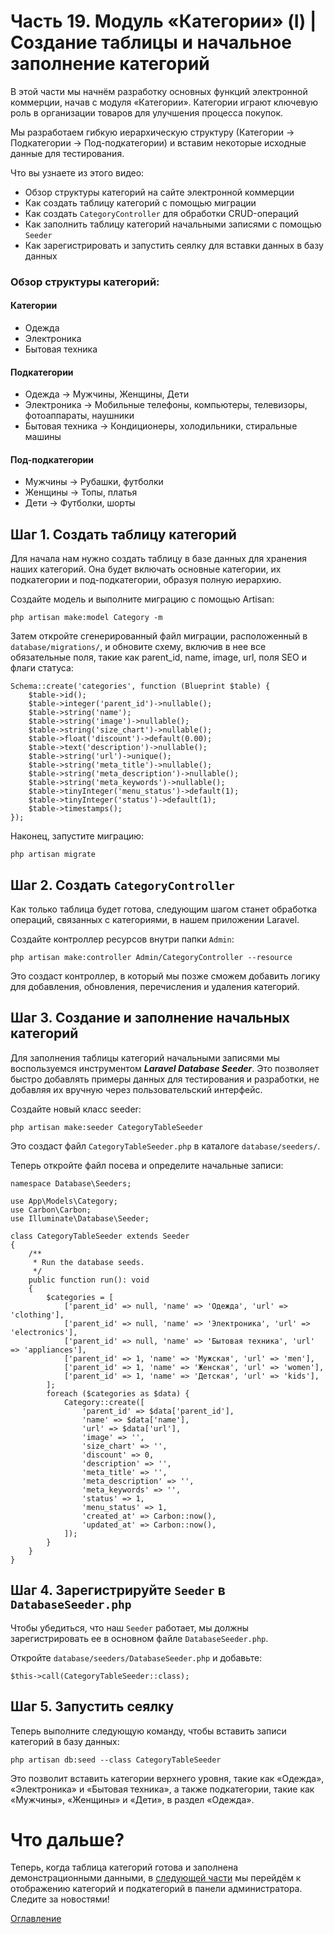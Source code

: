 # Часть 19. Модуль «Категории» (I) | Создание таблицы и начальное заполнение категорий

В этой части мы начнём разработку основных функций электронной коммерции, начав с модуля «Категории». Категории играют ключевую роль в организации товаров для улучшения процесса покупок.

Мы разработаем гибкую иерархическую структуру (Категории → Подкатегории → Под-подкатегории) и вставим некоторые исходные данные для тестирования.

Что вы узнаете из этого видео:
- Обзор структуры категорий на сайте электронной коммерции
- Как создать таблицу категорий с помощью миграции
- Как создать ```CategoryController``` для обработки CRUD-операций
- Как заполнить таблицу категорий начальными записями с помощью ```Seeder```
- Как зарегистрировать и запустить сеялку для вставки данных в базу данных

### Обзор структуры категорий:

#### Категории
- Одежда
- Электроника
- Бытовая техника
#### Подкатегории
- Одежда → Мужчины, Женщины, Дети
- Электроника → Мобильные телефоны, компьютеры, телевизоры, фотоаппараты, наушники
- Бытовая техника → Кондиционеры, холодильники, стиральные машины

#### Под-подкатегории
- Мужчины → Рубашки, футболки
- Женщины → Топы, платья
- Дети → Футболки, шорты
## Шаг 1. Создать таблицу категорий

Для начала нам нужно создать таблицу в базе данных для хранения наших категорий. Она будет включать основные категории, их подкатегории и под-подкатегории, образуя полную иерархию.

Создайте модель и выполните миграцию с помощью Artisan:
```
php artisan make:model Category -m
```
Затем откройте сгенерированный файл миграции, расположенный в ```database/migrations/```, и обновите схему, включив в нее все обязательные поля, такие как parent_id, name, image, url, поля SEO и флаги статуса:
```
Schema::create('categories', function (Blueprint $table) {
    $table->id();
    $table->integer('parent_id')->nullable();
    $table->string('name');
    $table->string('image')->nullable();
    $table->string('size_chart')->nullable();
    $table->float('discount')->default(0.00);
    $table->text('description')->nullable();
    $table->string('url')->unique();
    $table->string('meta_title')->nullable();
    $table->string('meta_description')->nullable();
    $table->string('meta_keywords')->nullable();
    $table->tinyInteger('menu_status')->default(1);
    $table->tinyInteger('status')->default(1);
    $table->timestamps();
});
```
Наконец, запустите миграцию:
```
php artisan migrate
```
## Шаг 2. Создать ```CategoryController```

Как только таблица будет готова, следующим шагом станет обработка операций, связанных с категориями, в нашем приложении Laravel.

Создайте контроллер ресурсов внутри папки ```Admin```:
```
php artisan make:controller Admin/CategoryController --resource
```
Это создаст контроллер, в который мы позже сможем добавить логику для добавления, обновления, перечисления и удаления категорий.

## Шаг 3. Создание и заполнение начальных категорий

Для заполнения таблицы категорий начальными записями мы воспользуемся инструментом ***Laravel Database Seeder***. Это позволяет быстро добавлять примеры данных для тестирования и разработки, не добавляя их вручную через пользовательский интерфейс.

Создайте новый класс seeder:
```
php artisan make:seeder CategoryTableSeeder
```
Это создаст файл ```CategoryTableSeeder.php``` в каталоге ```database/seeders/```.

Теперь откройте файл посева и определите начальные записи:
```
namespace Database\Seeders;

use App\Models\Category;
use Carbon\Carbon;
use Illuminate\Database\Seeder;

class CategoryTableSeeder extends Seeder
{
    /**
     * Run the database seeds.
     */
    public function run(): void
    {
        $categories = [
            ['parent_id' => null, 'name' => 'Одежда', 'url' => 'clothing'],
            ['parent_id' => null, 'name' => 'Электроника', 'url' => 'electronics'],
            ['parent_id' => null, 'name' => 'Бытовая техника', 'url' => 'appliances'],
            ['parent_id' => 1, 'name' => 'Мужская', 'url' => 'men'],
            ['parent_id' => 1, 'name' => 'Женская', 'url' => 'women'],
            ['parent_id' => 1, 'name' => 'Детская', 'url' => 'kids'],
        ];
        foreach ($categories as $data) {
            Category::create([
                'parent_id' => $data['parent_id'],
                'name' => $data['name'],
                'url' => $data['url'],
                'image' => '',
                'size_chart' => '',
                'discount' => 0,
                'description' => '',
                'meta_title' => '',
                'meta_description' => '',
                'meta_keywords' => '',
                'status' => 1,
                'menu_status' => 1,
                'created_at' => Carbon::now(),
                'updated_at' => Carbon::now(),
            ]);
        }
    }
}
```
## Шаг 4. Зарегистрируйте ```Seeder``` в ```DatabaseSeeder.php```

Чтобы убедиться, что наш ```Seeder``` работает, мы должны зарегистрировать ее в основном файле ```DatabaseSeeder.php```.

Откройте ```database/seeders/DatabaseSeeder.php``` и добавьте:
```
$this->call(CategoryTableSeeder::class);
```
## Шаг 5. Запустить сеялку

Теперь выполните следующую команду, чтобы вставить записи категорий в базу данных:
```
php artisan db:seed --class CategoryTableSeeder
```
Это позволит вставить категории верхнего уровня, такие как «Одежда», «Электроника» и «Бытовая техника», а также подкатегории, такие как «Мужчины», «Женщины» и «Дети», в раздел «Одежда».

# Что дальше?

Теперь, когда таблица категорий готова и заполнена демонстрационными данными, в [следующей части](20.md) мы перейдём к отображению категорий и подкатегорий в панели администратора. Следите за новостями!

[Оглавление](../README.md)
